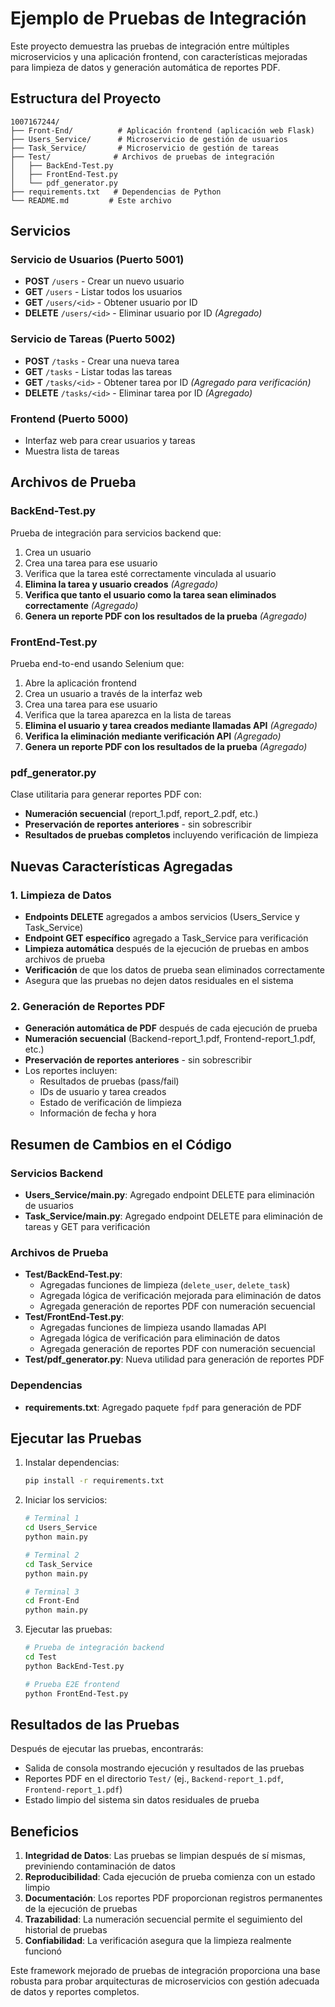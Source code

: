 # Ejemplo de Pruebas de Integración

Este proyecto demuestra las pruebas de integración entre múltiples microservicios y una aplicación frontend, con características mejoradas para limpieza de datos y generación automática de reportes PDF.

## Estructura del Proyecto

```
1007167244/
├── Front-End/          # Aplicación frontend (aplicación web Flask)
├── Users_Service/      # Microservicio de gestión de usuarios
├── Task_Service/       # Microservicio de gestión de tareas
├── Test/              # Archivos de pruebas de integración
│   ├── BackEnd-Test.py
│   ├── FrontEnd-Test.py
│   └── pdf_generator.py
├── requirements.txt   # Dependencias de Python
└── README.md         # Este archivo
```

## Servicios

### Servicio de Usuarios (Puerto 5001)
- **POST** `/users` - Crear un nuevo usuario
- **GET** `/users` - Listar todos los usuarios
- **GET** `/users/<id>` - Obtener usuario por ID
- **DELETE** `/users/<id>` - Eliminar usuario por ID *(Agregado)*

### Servicio de Tareas (Puerto 5002)
- **POST** `/tasks` - Crear una nueva tarea
- **GET** `/tasks` - Listar todas las tareas
- **GET** `/tasks/<id>` - Obtener tarea por ID *(Agregado para verificación)*
- **DELETE** `/tasks/<id>` - Eliminar tarea por ID *(Agregado)*

### Frontend (Puerto 5000)
- Interfaz web para crear usuarios y tareas
- Muestra lista de tareas

## Archivos de Prueba

### BackEnd-Test.py
Prueba de integración para servicios backend que:
1. Crea un usuario
2. Crea una tarea para ese usuario
3. Verifica que la tarea esté correctamente vinculada al usuario
4. **Elimina la tarea y usuario creados** *(Agregado)*
5. **Verifica que tanto el usuario como la tarea sean eliminados correctamente** *(Agregado)*
6. **Genera un reporte PDF con los resultados de la prueba** *(Agregado)*

### FrontEnd-Test.py
Prueba end-to-end usando Selenium que:
1. Abre la aplicación frontend
2. Crea un usuario a través de la interfaz web
3. Crea una tarea para ese usuario
4. Verifica que la tarea aparezca en la lista de tareas
5. **Elimina el usuario y tarea creados mediante llamadas API** *(Agregado)*
6. **Verifica la eliminación mediante verificación API** *(Agregado)*
7. **Genera un reporte PDF con los resultados de la prueba** *(Agregado)*

### pdf_generator.py
Clase utilitaria para generar reportes PDF con:
- **Numeración secuencial** (report_1.pdf, report_2.pdf, etc.)
- **Preservación de reportes anteriores** - sin sobrescribir
- **Resultados de pruebas completos** incluyendo verificación de limpieza

## Nuevas Características Agregadas

### 1. Limpieza de Datos
- **Endpoints DELETE** agregados a ambos servicios (Users_Service y Task_Service)
- **Endpoint GET específico** agregado a Task_Service para verificación
- **Limpieza automática** después de la ejecución de pruebas en ambos archivos de prueba
- **Verificación** de que los datos de prueba sean eliminados correctamente
- Asegura que las pruebas no dejen datos residuales en el sistema

### 2. Generación de Reportes PDF
- **Generación automática de PDF** después de cada ejecución de prueba
- **Numeración secuencial** (Backend-report_1.pdf, Frontend-report_1.pdf, etc.)
- **Preservación de reportes anteriores** - sin sobrescribir
- Los reportes incluyen:
  - Resultados de pruebas (pass/fail)
  - IDs de usuario y tarea creados
  - Estado de verificación de limpieza
  - Información de fecha y hora

## Resumen de Cambios en el Código

### Servicios Backend
- **Users_Service/main.py**: Agregado endpoint DELETE para eliminación de usuarios
- **Task_Service/main.py**: Agregado endpoint DELETE para eliminación de tareas y GET para verificación

### Archivos de Prueba
- **Test/BackEnd-Test.py**: 
  - Agregadas funciones de limpieza (`delete_user`, `delete_task`)
  - Agregada lógica de verificación mejorada para eliminación de datos
  - Agregada generación de reportes PDF con numeración secuencial
- **Test/FrontEnd-Test.py**:
  - Agregadas funciones de limpieza usando llamadas API
  - Agregada lógica de verificación para eliminación de datos
  - Agregada generación de reportes PDF con numeración secuencial
- **Test/pdf_generator.py**: Nueva utilidad para generación de reportes PDF

### Dependencias
- **requirements.txt**: Agregado paquete `fpdf` para generación de PDF

## Ejecutar las Pruebas

1. Instalar dependencias:
   ```bash
   pip install -r requirements.txt
   ```

2. Iniciar los servicios:
   ```bash
   # Terminal 1
   cd Users_Service
   python main.py
   
   # Terminal 2
   cd Task_Service
   python main.py
   
   # Terminal 3
   cd Front-End
   python main.py
   ```

3. Ejecutar las pruebas:
   ```bash
   # Prueba de integración backend
   cd Test
   python BackEnd-Test.py
   
   # Prueba E2E frontend
   python FrontEnd-Test.py
   ```

## Resultados de las Pruebas

Después de ejecutar las pruebas, encontrarás:
- Salida de consola mostrando ejecución y resultados de las pruebas
- Reportes PDF en el directorio `Test/` (ej., `Backend-report_1.pdf`, `Frontend-report_1.pdf`)
- Estado limpio del sistema sin datos residuales de prueba

## Beneficios

1. **Integridad de Datos**: Las pruebas se limpian después de sí mismas, previniendo contaminación de datos
2. **Reproducibilidad**: Cada ejecución de prueba comienza con un estado limpio
3. **Documentación**: Los reportes PDF proporcionan registros permanentes de la ejecución de pruebas
4. **Trazabilidad**: La numeración secuencial permite el seguimiento del historial de pruebas
5. **Confiabilidad**: La verificación asegura que la limpieza realmente funcionó

Este framework mejorado de pruebas de integración proporciona una base robusta para probar arquitecturas de microservicios con gestión adecuada de datos y reportes completos. 
